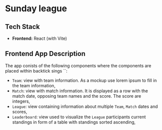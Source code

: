 # Sunday league

## Tech Stack

- **Frontend:** React (with Vite)

## Frontend App Description
The app conists of the following components where the components are placed within backtick sings ``:
- `Team`: view with team information. As a mockup use lorem ipsum to fill in the team information,
- `Match`: view with match information. It is displayed as a row with the match date, opposing team names and the score. The score are integers,
- `League`: view containing information about multiple `Team`, `Match` dates and scores,
- `Leaderboard`: view used to visualize the `League` participants current standings in form of a table with standings sorted ascending,
